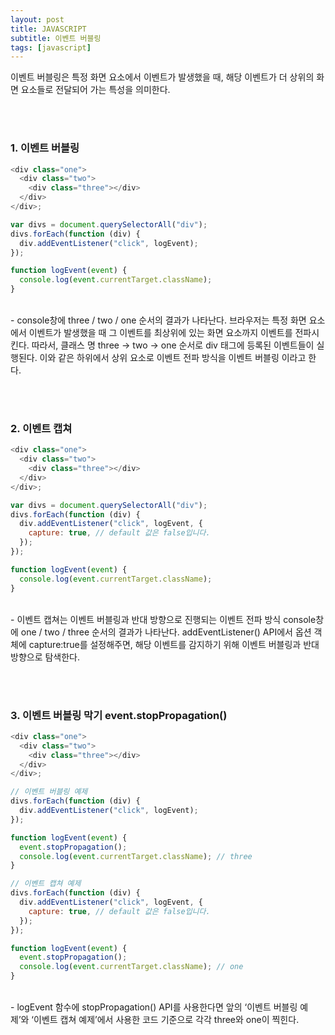 ```yaml
---
layout: post
title: JAVASCRIPT
subtitle: 이벤트 버블링
tags: [javascript]
---
```


이벤트 버블링은 특정 화면 요소에서 이벤트가 발생했을 때, 해당 이벤트가 더 상위의 화면 요소들로 전달되어 가는 특성을 의미한다.

<br /><br />

### 1. 이벤트 버블링

```javascript
<div class="one">
  <div class="two">
    <div class="three"></div>
  </div>
</div>;

var divs = document.querySelectorAll("div");
divs.forEach(function (div) {
  div.addEventListener("click", logEvent);
});

function logEvent(event) {
  console.log(event.currentTarget.className);
}
```

<br />
- console창에 three / two / one 순서의 결과가 나타난다.  
  브라우저는 특정 화면 요소에서 이벤트가 발생했을 때 그 이벤트를 최상위에 있는 화면 요소까지 이벤트를 전파시킨다. 따라서, 클래스 명 three -> two -> one 순서로 div 태그에 등록된 이벤트들이 실행된다. 이와 같은 하위에서 상위 요소로 이벤트 전파 방식을 이벤트 버블링 이라고 한다.

<br /><br />

### 2. 이벤트 캡쳐

```javascript
<div class="one">
  <div class="two">
    <div class="three"></div>
  </div>
</div>;

var divs = document.querySelectorAll("div");
divs.forEach(function (div) {
  div.addEventListener("click", logEvent, {
    capture: true, // default 값은 false입니다.
  });
});

function logEvent(event) {
  console.log(event.currentTarget.className);
}
```

<br />
- 이벤트 캡쳐는 이벤트 버블링과 반대 방향으로 진행되는 이벤트 전파 방식  
  console창에 one / two / three 순서의 결과가 나타난다.  
  addEventListener() API에서 옵션 객체에 capture:true를 설정해주면, 해당 이벤트를 감지하기 위해 이벤트 버블링과 반대 방향으로 탐색한다.

<br /><br />

### 3. 이벤트 버블링 막기 event.stopPropagation()

```javascript
<div class="one">
  <div class="two">
    <div class="three"></div>
  </div>
</div>;

// 이벤트 버블링 예제
divs.forEach(function (div) {
  div.addEventListener("click", logEvent);
});

function logEvent(event) {
  event.stopPropagation();
  console.log(event.currentTarget.className); // three
}

// 이벤트 캡쳐 예제
divs.forEach(function (div) {
  div.addEventListener("click", logEvent, {
    capture: true, // default 값은 false입니다.
  });
});

function logEvent(event) {
  event.stopPropagation();
  console.log(event.currentTarget.className); // one
}
```

<br />
- logEvent 함수에 stopPropagation() API를 사용한다면 앞의 ‘이벤트 버블링 예제’와 ‘이벤트 캡쳐 예제’에서 사용한 코드 기준으로 각각 three와 one이 찍힌다.

<br /><br />
